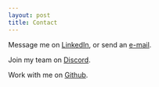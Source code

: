 ```yaml
---
layout: post
title: Contact
---
```

Message me on [LinkedIn](https://www.linkedin.com/in/miraross/ "MiraRoss"), or send an [e-mail](mailto:mira@the-red.team "mira@the-red.team").

Join my team on [Discord](https://discordapp.com/users/949180571215626282 "cache#5966").

Work with me on [Github](https://github.com/cache-mira "cache-mira").
